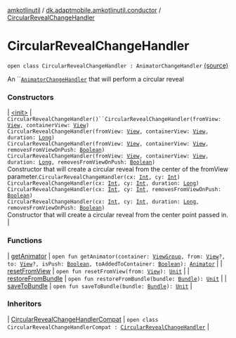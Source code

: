 [amkotlinutil](../../index.md) / [dk.adaptmobile.amkotlinutil.conductor](../index.md) / [CircularRevealChangeHandler](./index.md)

# CircularRevealChangeHandler

`open class CircularRevealChangeHandler : AnimatorChangeHandler` [(source)](https://github.com/adaptmobile-organization/amkotlinutil/tree/master/amkotlinutil/src/main/java/dk/adaptmobile/amkotlinutil/conductor/CircularRevealChangeHandler.java#L18)

An ``[`AnimatorChangeHandler`](#) that will perform a circular reveal

### Constructors

| [&lt;init&gt;](-init-.md) | `CircularRevealChangeHandler()``CircularRevealChangeHandler(fromView: `[`View`](https://developer.android.com/reference/android/view/View.html)`, containerView: `[`View`](https://developer.android.com/reference/android/view/View.html)`)`<br>`CircularRevealChangeHandler(fromView: `[`View`](https://developer.android.com/reference/android/view/View.html)`, containerView: `[`View`](https://developer.android.com/reference/android/view/View.html)`, duration: `[`Long`](https://kotlinlang.org/api/latest/jvm/stdlib/kotlin/-long/index.html)`)`<br>`CircularRevealChangeHandler(fromView: `[`View`](https://developer.android.com/reference/android/view/View.html)`, containerView: `[`View`](https://developer.android.com/reference/android/view/View.html)`, removesFromViewOnPush: `[`Boolean`](https://kotlinlang.org/api/latest/jvm/stdlib/kotlin/-boolean/index.html)`)`<br>`CircularRevealChangeHandler(fromView: `[`View`](https://developer.android.com/reference/android/view/View.html)`, containerView: `[`View`](https://developer.android.com/reference/android/view/View.html)`, duration: `[`Long`](https://kotlinlang.org/api/latest/jvm/stdlib/kotlin/-long/index.html)`, removesFromViewOnPush: `[`Boolean`](https://kotlinlang.org/api/latest/jvm/stdlib/kotlin/-boolean/index.html)`)`<br>Constructor that will create a circular reveal from the center of the fromView parameter.`CircularRevealChangeHandler(cx: `[`Int`](https://kotlinlang.org/api/latest/jvm/stdlib/kotlin/-int/index.html)`, cy: `[`Int`](https://kotlinlang.org/api/latest/jvm/stdlib/kotlin/-int/index.html)`)`<br>`CircularRevealChangeHandler(cx: `[`Int`](https://kotlinlang.org/api/latest/jvm/stdlib/kotlin/-int/index.html)`, cy: `[`Int`](https://kotlinlang.org/api/latest/jvm/stdlib/kotlin/-int/index.html)`, duration: `[`Long`](https://kotlinlang.org/api/latest/jvm/stdlib/kotlin/-long/index.html)`)`<br>`CircularRevealChangeHandler(cx: `[`Int`](https://kotlinlang.org/api/latest/jvm/stdlib/kotlin/-int/index.html)`, cy: `[`Int`](https://kotlinlang.org/api/latest/jvm/stdlib/kotlin/-int/index.html)`, removesFromViewOnPush: `[`Boolean`](https://kotlinlang.org/api/latest/jvm/stdlib/kotlin/-boolean/index.html)`)`<br>`CircularRevealChangeHandler(cx: `[`Int`](https://kotlinlang.org/api/latest/jvm/stdlib/kotlin/-int/index.html)`, cy: `[`Int`](https://kotlinlang.org/api/latest/jvm/stdlib/kotlin/-int/index.html)`, duration: `[`Long`](https://kotlinlang.org/api/latest/jvm/stdlib/kotlin/-long/index.html)`, removesFromViewOnPush: `[`Boolean`](https://kotlinlang.org/api/latest/jvm/stdlib/kotlin/-boolean/index.html)`)`<br>Constructor that will create a circular reveal from the center point passed in. |

### Functions

| [getAnimator](get-animator.md) | `open fun getAnimator(container: `[`ViewGroup`](https://developer.android.com/reference/android/view/ViewGroup.html)`, from: `[`View`](https://developer.android.com/reference/android/view/View.html)`?, to: `[`View`](https://developer.android.com/reference/android/view/View.html)`?, isPush: `[`Boolean`](https://kotlinlang.org/api/latest/jvm/stdlib/kotlin/-boolean/index.html)`, toAddedToContainer: `[`Boolean`](https://kotlinlang.org/api/latest/jvm/stdlib/kotlin/-boolean/index.html)`): `[`Animator`](https://developer.android.com/reference/android/animation/Animator.html) |
| [resetFromView](reset-from-view.md) | `open fun resetFromView(from: `[`View`](https://developer.android.com/reference/android/view/View.html)`): `[`Unit`](https://kotlinlang.org/api/latest/jvm/stdlib/kotlin/-unit/index.html) |
| [restoreFromBundle](restore-from-bundle.md) | `open fun restoreFromBundle(bundle: `[`Bundle`](https://developer.android.com/reference/android/os/Bundle.html)`): `[`Unit`](https://kotlinlang.org/api/latest/jvm/stdlib/kotlin/-unit/index.html) |
| [saveToBundle](save-to-bundle.md) | `open fun saveToBundle(bundle: `[`Bundle`](https://developer.android.com/reference/android/os/Bundle.html)`): `[`Unit`](https://kotlinlang.org/api/latest/jvm/stdlib/kotlin/-unit/index.html) |

### Inheritors

| [CircularRevealChangeHandlerCompat](../-circular-reveal-change-handler-compat/index.md) | `open class CircularRevealChangeHandlerCompat : `[`CircularRevealChangeHandler`](./index.md) |

